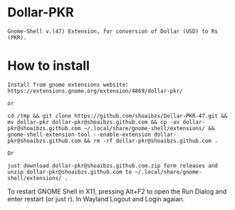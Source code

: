 # Dollar-PKR
```
Gnome-Shell v.(47) Extension, for conversion of Dollar (USD) to Rs (PKR).

```
# How to install
```
Install from gnome extensions website:
https://extensions.gnome.org/extension/4869/dollar-pkr/

or

cd /tmp && git clone https://github.com/shoaibzs/Dollar-PKR-47.git && mv dollar-pkr dollar-pkr@shoaibzs.github.com && cp -av dollar-pkr@shoaibzs.github.com ~/.local/share/gnome-shell/extensions/ && gnome-shell-extension-tool --enable-extension dollar-pkr@shoaibzs.github.com && rm -rf dollar-pkr@shoaibzs.github.com .

Or

just download dollar-pkr@shoaibzs.github.com.zip form releases and unzip dollar-pkr@shoaibzs.github.com to ~/.local/share/gnome-shell/extensions/ .

```
To restart GNOME Shell in X11, pressing Alt+F2 to open the Run Dialog and enter restart 
(or just r). 
In Wayland Logout and Login agaian.
